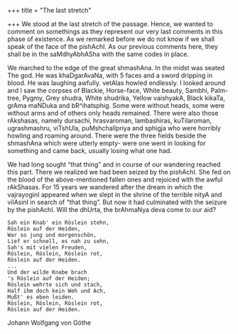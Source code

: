 +++
title = "The last stretch"

+++
We stood at the last stretch of the passage. Hence, we wanted to comment
on somethings as they represent our very last comments in this phase of
existence. As we remarked before we do not know if we shall speak of the
face of the pishAchI. As our previous comments here, they shall be in
the saMdhyAbhASha with the same codes in place.

We marched to the edge of the great shmashAna. In the midst was seated
The god. He was khaDgarAvaNa, with 5 faces and a sword dripping in
blood. He was laughing awfully. vetAlas howled endlessly. I looked
around and I saw the corpses of Blackie, Horse-face, White beauty,
Sambhi, Palm-tree, Pygmy, Grey shudra, White shudrika, Yellow vaishyakA,
Black kikaTa, grAma maNDuka and bR^ihatsphig. Some were without heads,
some were without arms and of others only heads remained. There were
also those rAkshasas, namely dursachi, hrasvaroman, lambashiras,
kuTilaroman, ugrashmashru, viTshUla, puMshchalIpriya and sphigja who
were horribly howling and roaming around. There were the three fields
beside the shmashAna which were utterly empty- were one went in looking
for something and came back, usually losing what one had.

We had long sought “that thing” and in course of our wandering reached
this part. There we realized we had been seized by the pishAchI. She fed
on the blood of the above-mentioned fallen ones and rejoiced with the
awful rAkShasas. For 15 years we wandered after the dream in which the
vajrayoginI appeared when we slept in the shrine of the terrible nityA
and vilAsinI in search of “that thing”. But now it had culminated with
the seizure by the pishAchI. Will the dhUrta, the brAhmaNya deva come to
our aid?

    Sah ein Knab' ein Röslein stehn,
    Röslein auf der Heiden,
    War so jung und morgenschön,
    Lief er schnell, es nah zu sehn,
    Sah's mit vielen Freuden,
    Röslein, Röslein, Röslein rot,
    Röslein auf der Heiden.
    ...
    Und der wilde Knabe brach
    's Röslein auf der Heiden;
    Röslein wehrte sich und stach,
    Half ihm doch kein Weh und Ach,
    Mußt' es eben leiden.
    Röslein, Röslein, Röslein rot,
    Röslein auf der Heiden.

Johann Wolfgang von Göthe
